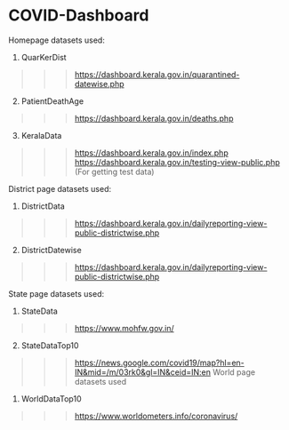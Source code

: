 # COVID-Dashboard
Homepage datasets used:
1. QuarKerDist
>>> https://dashboard.kerala.gov.in/quarantined-datewise.php
2. PatientDeathAge
>>> https://dashboard.kerala.gov.in/deaths.php
3. KeralaData
>>> https://dashboard.kerala.gov.in/index.php
>>> https://dashboard.kerala.gov.in/testing-view-public.php (For getting test data)

District page datasets used:
1. DistrictData 
>>> https://dashboard.kerala.gov.in/dailyreporting-view-public-districtwise.php
2. DistrictDatewise
>>> https://dashboard.kerala.gov.in/dailyreporting-view-public-districtwise.php

State page datasets used:
1. StateData
>>> https://www.mohfw.gov.in/
2. StateDataTop10
>>> https://news.google.com/covid19/map?hl=en-IN&mid=/m/03rk0&gl=IN&ceid=IN:en
World page datasets used
1. WorldDataTop10
>>> https://www.worldometers.info/coronavirus/
